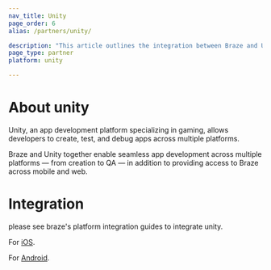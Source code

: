 ```yaml
---
nav_title: Unity
page_order: 6
alias: /partners/unity/

description: "This article outlines the integration between Braze and Unity, an app development platform specializing in gaming."
page_type: partner
platform: unity

---
```

# About unity

Unity, an app development platform specializing in gaming, allows developers to create, test, and debug apps across multiple platforms.

Braze and Unity together enable seamless app development across multiple platforms — from creation to QA — in addition to providing access to Braze across mobile and web.

# Integration

please see braze's platform integration guides to integrate unity.

For [iOS]({{site.baseurl}}/developer_guide/platform_integration_guides/unity/sdk_integration/ios/).

For [Android]({{site.baseurl}}/developer_guide/platform_integration_guides/unity/sdk_integration/android/).
